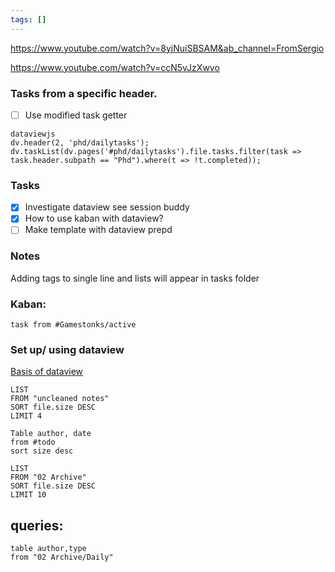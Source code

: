 ```yaml
---
tags: []
---
```


https://www.youtube.com/watch?v=8yjNuiSBSAM&ab_channel=FromSergio

https://www.youtube.com/watch?v=ccN5vJzXwvo

### Tasks from a specific header.

- [ ] Use modified task getter 

```
dataviewjs
dv.header(2, 'phd/dailytasks');  
dv.taskList(dv.pages('#phd/dailytasks').file.tasks.filter(task => task.header.subpath == "Phd").where(t => !t.completed));  
```

### Tasks
- [x] Investigate dataview see session buddy
- [x] How to use kaban with dataview? 
- [ ] Make template with dataview prepd

### Notes

Adding tags to single line and lists will appear in tasks folder

### Kaban: 
```dataview
task from #Gamestonks/active
```
### Set up/ using dataview

[Basis of dataview](https://www.youtube.com/watch?v=7kFEl7Ovsr8&ab_channel=FilipeDonadio)



```dataview
LIST
FROM "uncleaned notes"
SORT file.size DESC
LIMIT 4
```


```dataview
Table author, date
from #todo 
sort size desc
```


```dataview
LIST
FROM "02 Archive"
SORT file.size DESC
LIMIT 10
```




## queries:


```dataview
table author,type
from "02 Archive/Daily"
```